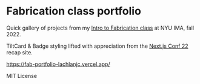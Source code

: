 # Fabrication class portfolio

Quick gallery of projects from my [Intro to Fabrication class](https://edu.lachlanjc.com/courses/fab) at NYU IMA, fall 2022.

TiltCard & Badge styling lifted with appreciation from the [Next.js Conf 22](https://nextjs.org/) recap site.

<https://fab-portfolio-lachlanjc.vercel.app/>

MIT License
